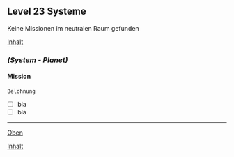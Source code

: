 ## Level 23 Systeme

Keine Missionen im neutralen Raum gefunden

[Inhalt](README.md#inhalt)

### _**(System - Planet)**_

#### Mission
`Belohnung`
- [ ] bla
- [ ] bla

---

[Oben](#level-23-systeme)

[Inhalt](README.md#inhalt)

